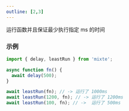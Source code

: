 ```yaml
---
outline: [2,3]
---
```


运行函数并且保证最少执行指定 ms 的时间

### 示例

```ts twoslash
import { delay, leastRun } from 'mixte';

async function fn() {
  await delay(500);
}

await leastRun(fn); // -> 运行了 1000ms
await leastRun(1200, fn); // -> 运行了 1200ms
await leastRun(100, fn); // ->  运行了 500ms
```
